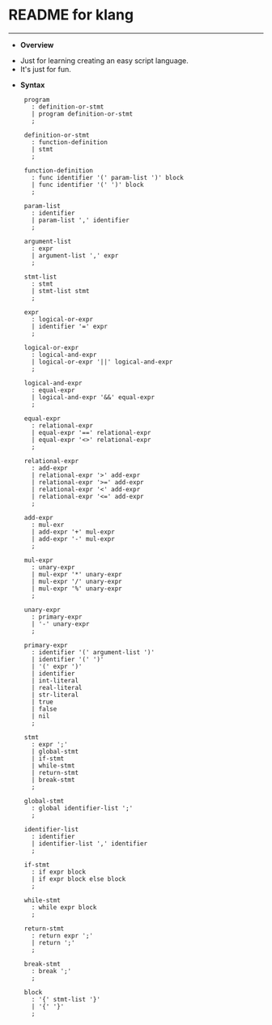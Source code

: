 # **README for klang**
***


 * **Overview**
  - Just for learning creating an easy script language.
  - It's just for fun.



 * **Syntax**

        program 
          : definition-or-stmt
          | program definition-or-stmt
          ;
        
        definition-or-stmt
          : function-definition
          | stmt 
          ;

        function-definition
          : func identifier '(' param-list ')' block 
          | func identifier '(' ')' block
          ;

        param-list 
          : identifier 
          | param-list ',' identifier
          ;

        argument-list 
          : expr 
          | argument-list ',' expr 
          ; 

        stmt-list 
          : stmt 
          | stmt-list stmt 
          ;

        expr 
          : logical-or-expr 
          | identifier '=' expr 
          ;

        logical-or-expr 
          : logical-and-expr 
          | logical-or-expr '||' logical-and-expr 
          ;

        logical-and-expr 
          : equal-expr 
          | logical-and-expr '&&' equal-expr 
          ;

        equal-expr 
          : relational-expr 
          | equal-expr '==' relational-expr 
          | equal-expr '<>' relational-expr 
          ;

        relational-expr 
          : add-expr 
          | relational-expr '>' add-expr 
          | relational-expr '>=' add-expr 
          | relational-expr '<' add-expr 
          | relational-expr '<=' add-expr
          ;

        add-expr 
          : mul-exr 
          | add-expr '+' mul-expr
          | add-expr '-' mul-expr 
          ;

        mul-expr 
          : unary-expr 
          | mul-expr '*' unary-expr 
          | mul-expr '/' unary-expr 
          | mul-expr '%' unary-expr 
          ;

        unary-expr 
          : primary-expr 
          | '-' unary-expr 
          ; 

        primary-expr 
          : identifier '(' argument-list ')' 
          | identifier '(' ')'
          | '(' expr ')'
          | identifier 
          | int-literal 
          | real-literal 
          | str-literal 
          | true 
          | false 
          | nil 
          ;

        stmt 
          : expr ';'
          | global-stmt 
          | if-stmt 
          | while-stmt 
          | return-stmt 
          | break-stmt 
          ;

        global-stmt 
          : global identifier-list ';'
          ;

        identifier-list 
          : identifier 
          | identifier-list ',' identifier
          ;

        if-stmt 
          : if expr block 
          | if expr block else block 
          ;

        while-stmt 
          : while expr block 
          ;

        return-stmt 
          : return expr ';'
          | return ';'
          ;

        break-stmt 
          : break ';'
          ;

        block 
          : '{' stmt-list '}'
          | '{' '}'
          ;

